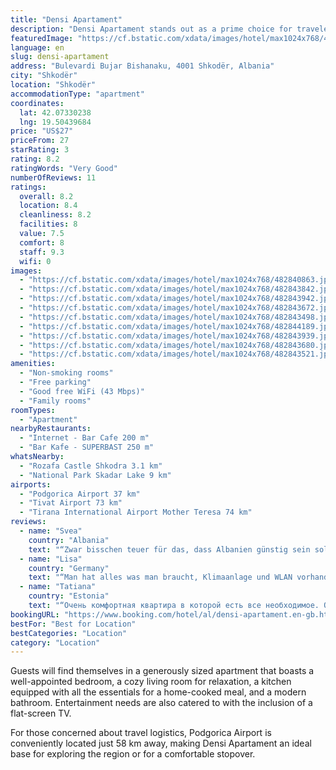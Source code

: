 ```yaml
---
title: "Densi Apartament"
description: "Densi Apartament stands out as a prime choice for travelers seeking comfort and convenience in Shkodër."
featuredImage: "https://cf.bstatic.com/xdata/images/hotel/max1024x768/482840863.jpg?k=b2da6571876862050f168d3f9ad8017684cec9aef7c774400049370efc18fa0f&o=&hp=1"
language: en
slug: densi-apartament
address: "Bulevardi Bujar Bishanaku, 4001 Shkodër, Albania"
city: "Shkodër"
location: "Shkodër"
accommodationType: "apartment"
coordinates:
  lat: 42.07330238
  lng: 19.50439684
price: "US$27"
priceFrom: 27
starRating: 3
rating: 8.2
ratingWords: "Very Good"
numberOfReviews: 11
ratings:
  overall: 8.2
  location: 8.4
  cleanliness: 8.2
  facilities: 8
  value: 7.5
  comfort: 8
  staff: 9.3
  wifi: 0
images:
  - "https://cf.bstatic.com/xdata/images/hotel/max1024x768/482840863.jpg?k=b2da6571876862050f168d3f9ad8017684cec9aef7c774400049370efc18fa0f&o=&hp=1"
  - "https://cf.bstatic.com/xdata/images/hotel/max1024x768/482843842.jpg?k=10dcd45ee08e23aa26de79d97ee8dce6a3cd9164abadfc3282f42317784e3ded&o=&hp=1"
  - "https://cf.bstatic.com/xdata/images/hotel/max1024x768/482843942.jpg?k=64f60e36572e9fe8a28e2799e53af3c1d2feeff21e32d3d568bf12e2ce8234e7&o=&hp=1"
  - "https://cf.bstatic.com/xdata/images/hotel/max1024x768/482843672.jpg?k=23a42d01bb7d0052f9651378e33c211c67011198aa044b00f2fc2d3ad3278646&o=&hp=1"
  - "https://cf.bstatic.com/xdata/images/hotel/max1024x768/482843498.jpg?k=02c0e5377dbed7e5063db41478c9dde01c175f1c925eaedcf4665cd02ec02614&o=&hp=1"
  - "https://cf.bstatic.com/xdata/images/hotel/max1024x768/482844189.jpg?k=7eba9748ece8bfd71c0fb517a8344ca363cfcefc99b0a73d7040ba72d987e670&o=&hp=1"
  - "https://cf.bstatic.com/xdata/images/hotel/max1024x768/482843939.jpg?k=a8c4c347f1d2afd87cb9c69df0ab0096db4db352c3aba194aa149482f9b95764&o=&hp=1"
  - "https://cf.bstatic.com/xdata/images/hotel/max1024x768/482843680.jpg?k=6c4d969eb9d485ff0a53a74c8432a28e80275f56997a40fdbe548149fc293d0e&o=&hp=1"
  - "https://cf.bstatic.com/xdata/images/hotel/max1024x768/482843521.jpg?k=797789a317fa175aa9543c2f65087d389d0a8f35a3209106afdebc0bef765b1c&o=&hp=1"
amenities:
  - "Non-smoking rooms"
  - "Free parking"
  - "Good free WiFi (43 Mbps)"
  - "Family rooms"
roomTypes:
  - "Apartment"
nearbyRestaurants:
  - "Internet - Bar Cafe 200 m"
  - "Bar Kafe - SUPERBAST 250 m"
whatsNearby:
  - "Rozafa Castle Shkodra 3.1 km"
  - "National Park Skadar Lake 9 km"
airports:
  - "Podgorica Airport 37 km"
  - "Tivat Airport 73 km"
  - "Tirana International Airport Mother Teresa 74 km"
reviews:
  - name: "Svea"
    country: "Albania"
    text: "“Zwar bisschen teuer für das, dass Albanien günstig sein soll, aber erfüllt alle Standards. Sehr sauber, sehr freundliche Gastgeber und gute Lage. Kann ich nur weiterempfehlen”"
  - name: "Lisa"
    country: "Germany"
    text: "“Man hat alles was man braucht, Klimaanlage und WLAN vorhanden, bequemes Bett, sehr gute Lage.”"
  - name: "Tatiana"
    country: "Estonia"
    text: "“Очень комфортная квартира в которой есть все необходимое. Очень контрактных хозяин. Мы заблудились. Он приехал к нам и помог доехать по адресу.”"
bookingURL: "https://www.booking.com/hotel/al/densi-apartament.en-gb.html?aid=8035640"
bestFor: "Best for Location"
bestCategories: "Location"
category: "Location"
---
```


Guests will find themselves in a generously sized apartment that boasts a well-appointed bedroom, a cozy living room for relaxation, a kitchen equipped with all the essentials for a home-cooked meal, and a modern bathroom. Entertainment needs are also catered to with the inclusion of a flat-screen TV.

For those concerned about travel logistics, Podgorica Airport is conveniently located just 58 km away, making Densi Apartament an ideal base for exploring the region or for a comfortable stopover.